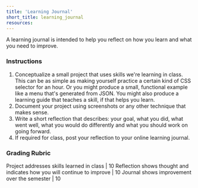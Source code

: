 ```yaml
---
title: 'Learning Journal'
short_title: learning_journal
resources:
---
```


A learning journal is intended to help you reflect on how you learn and what you need to improve.

### Instructions

1. Conceptualize a small project that uses skills we're learning in class. This can be as simple as making yourself practice a certain kind of CSS selector for an hour. Or you might produce a small, functional example like a menu that's generated from JSON. You might also produce a learning guide that teaches a skill, if that helps you learn.
2. Document your project using screenshots or any other technique that makes sense.
3. Write a short reflection that describes: your goal, what you did, what went well, what you would do differently and what you should work on going forward.
4. If required for class, post your reflection to your online learning journal.

### Grading Rubric

Project addresses skills learned in class | 10
Reflection shows thought and indicates how you will continue to improve | 10
Journal shows improvement over the semester | 10
